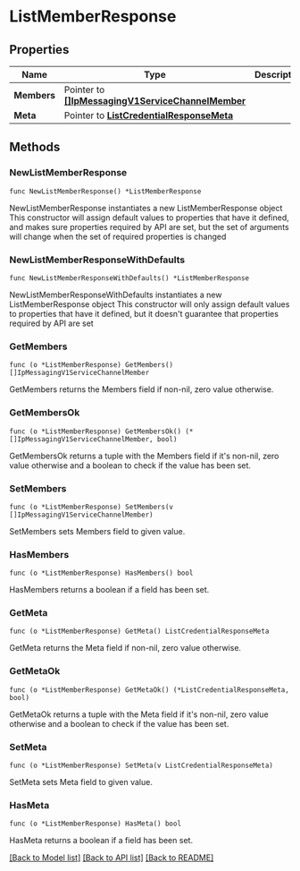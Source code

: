 # ListMemberResponse

## Properties

Name | Type | Description | Notes
------------ | ------------- | ------------- | -------------
**Members** | Pointer to [**[]IpMessagingV1ServiceChannelMember**](IpMessagingV1ServiceChannelMember.md) |  | [optional] 
**Meta** | Pointer to [**ListCredentialResponseMeta**](ListCredentialResponse_meta.md) |  | [optional] 

## Methods

### NewListMemberResponse

`func NewListMemberResponse() *ListMemberResponse`

NewListMemberResponse instantiates a new ListMemberResponse object
This constructor will assign default values to properties that have it defined,
and makes sure properties required by API are set, but the set of arguments
will change when the set of required properties is changed

### NewListMemberResponseWithDefaults

`func NewListMemberResponseWithDefaults() *ListMemberResponse`

NewListMemberResponseWithDefaults instantiates a new ListMemberResponse object
This constructor will only assign default values to properties that have it defined,
but it doesn't guarantee that properties required by API are set

### GetMembers

`func (o *ListMemberResponse) GetMembers() []IpMessagingV1ServiceChannelMember`

GetMembers returns the Members field if non-nil, zero value otherwise.

### GetMembersOk

`func (o *ListMemberResponse) GetMembersOk() (*[]IpMessagingV1ServiceChannelMember, bool)`

GetMembersOk returns a tuple with the Members field if it's non-nil, zero value otherwise
and a boolean to check if the value has been set.

### SetMembers

`func (o *ListMemberResponse) SetMembers(v []IpMessagingV1ServiceChannelMember)`

SetMembers sets Members field to given value.

### HasMembers

`func (o *ListMemberResponse) HasMembers() bool`

HasMembers returns a boolean if a field has been set.

### GetMeta

`func (o *ListMemberResponse) GetMeta() ListCredentialResponseMeta`

GetMeta returns the Meta field if non-nil, zero value otherwise.

### GetMetaOk

`func (o *ListMemberResponse) GetMetaOk() (*ListCredentialResponseMeta, bool)`

GetMetaOk returns a tuple with the Meta field if it's non-nil, zero value otherwise
and a boolean to check if the value has been set.

### SetMeta

`func (o *ListMemberResponse) SetMeta(v ListCredentialResponseMeta)`

SetMeta sets Meta field to given value.

### HasMeta

`func (o *ListMemberResponse) HasMeta() bool`

HasMeta returns a boolean if a field has been set.


[[Back to Model list]](../README.md#documentation-for-models) [[Back to API list]](../README.md#documentation-for-api-endpoints) [[Back to README]](../README.md)


